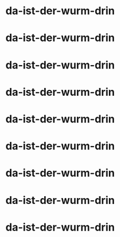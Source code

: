 # da-ist-der-wurm-drin
# da-ist-der-wurm-drin
# da-ist-der-wurm-drin
# da-ist-der-wurm-drin
# da-ist-der-wurm-drin
# da-ist-der-wurm-drin
# da-ist-der-wurm-drin
# da-ist-der-wurm-drin
# da-ist-der-wurm-drin
